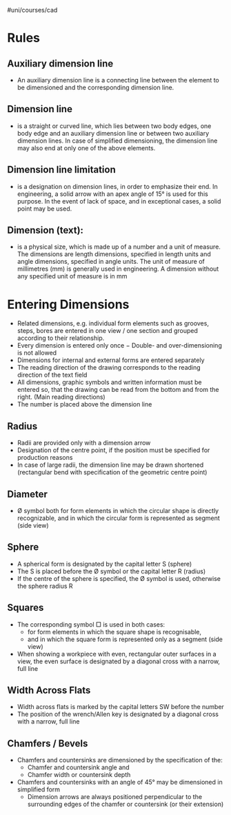 #uni/courses/cad 

# Rules

## Auxiliary dimension line

- An auxiliary dimension line is a connecting line between the element to be dimensioned and the corresponding dimension line.

## Dimension line

- is a straight or curved line, which lies between two body edges, one body edge and an auxiliary dimension line or between two auxiliary dimension lines. In case of simplified dimensioning, the dimension line may also end at only one of the above elements. 

## Dimension line limitation

- is a designation on dimension lines, in order to emphasize their end. In engineering, a solid arrow with an apex angle of 15° is used for this purpose. In the event of lack of space, and in exceptional cases, a solid point may be used.

## Dimension (text):

- is a physical size, which is made up of a number and a unit of measure. The dimensions are length dimensions, specified in length units and angle dimensions, specified in angle units. The unit of measure of millimetres (mm) is generally used in engineering. A dimension without any specified unit of measure is in mm

# Entering Dimensions

- Related dimensions, e.g. individual form elements such as grooves, steps, bores are entered in one view / one section and grouped according to their relationship.
- Every dimension is entered only once − Double- and over-dimensioning is not allowed
- Dimensions for internal and external forms are entered separately
- The reading direction of the drawing corresponds to the reading direction of the text field
- All dimensions, graphic symbols and written information must be entered so, that the drawing can be read from the bottom and from the right. (Main reading directions)
- The number is placed above the dimension line

## Radius

- Radii are provided only with a dimension arrow
- Designation of the centre point, if the position must be specified for production reasons
- In case of large radii, the dimension line may be drawn shortened (rectangular bend with specification of the geometric centre point)

## Diameter

- Ø symbol both for form elements in which the circular shape is directly recognizable, and in which the circular form is represented as segment (side view)

## Sphere

- A spherical form is designated by the capital letter S (sphere)
- The S is placed before the Ø symbol or the capital letter R (radius)
- If the centre of the sphere is specified, the Ø symbol is used, otherwise the sphere radius R

## Squares 

- The corresponding symbol □ is used in both cases:
	- for form elements in which the square shape is recognisable,
	- and in which the square form is represented only as a segment (side view)
- When showing a workpiece with even, rectangular outer surfaces in a view, the even surface is designated by a diagonal cross with a narrow, full line

## Width Across Flats

- Width across flats is marked by the capital letters SW before the number
- The position of the wrench/Allen key is designated by a diagonal cross with a narrow, full line

## Chamfers / Bevels

- Chamfers and countersinks are dimensioned by the specification of the:
	- Chamfer and countersink angle and
	- Chamfer width or countersink depth
- Chamfers and countersinks with an angle of 45° may be dimensioned in simplified form
	- Dimension arrows are always positioned perpendicular to the surrounding edges of the chamfer or countersink (or their extension)
